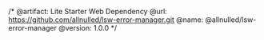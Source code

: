 /*
  @artifact:  Lite Starter Web Dependency
  @url:       https://github.com/allnulled/lsw-error-manager.git
  @name:      @allnulled/lsw-error-manager
  @version:   1.0.0
*/